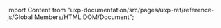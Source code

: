 
import Content from "uxp-documentation/src/pages/uxp-ref/reference-js/Global Members/HTML DOM/Document";

<Content query="product=photoshop"/>
